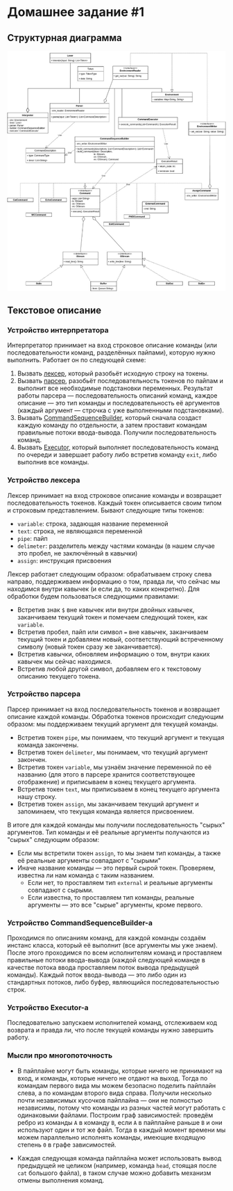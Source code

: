 # Домашнее задание #1

## Структурная диаграмма

![Структурная диаграмма](assets/diagram.jpg)

## Текстовое описание

### Устройство интерпретатора

Интерпретатор принимает на вход строковое описание команды (или последовательности команд, разделённых пайпами), которую нужно выполнить. Работает он по следующей схеме:

1. Вызвать [лексер](#устройство-лексера), который разобьёт исходную строку на токены.
2. Вызвать [парсер](#устройство-парсера), разобьёт последовательность токенов по пайпам и выполнит все необходимые подстановки переменных. Результат работы парсера &mdash; последовательность описаний команд, каждое описание &mdash; это тип команды и последовательность её аргументов (каждый аргумент &mdash; строчка с уже выполненными подстановками).
3. Вызвать [CommandSequenceBuilder](#устройство-commandsequencebuilder-а), который сначала создаст каждую команду по отдельности, а затем проставит командам правильные потоки ввода-вывода. Получили последовательность команд.
4. Вызвать [Executor](#устройство-executor-а), который выполняет последовательность команд по очереди и завершает работу либо встретив команду `exit`, либо выполнив все команды. 

### Устройство лексера
Лексер принимает на вход строковое описание команды и возвращает последовательность токенов. Каждый токен описывается своим типом и строковым представлением. Бывают следующие типы токенов:

- `variable`: строка, задающая название переменной
- `text`: строка, не являющаяся переменной
- `pipe`: пайп
- `delimeter`: разделитель между частями команды (в нашем случае это пробел, не заключённый в кавычки)
- `assign`: инструкция присвоения

Лексер работает следующим образом: обрабатываем строку слева направо, поддерживаем информацию о том, правда ли, что сейчас мы находимся внутри кавычек (и если да, то каких конкретно). Для обработки будем пользоваться следующими правилами:

- Встретив знак `$` вне кавычек или внутри двойных кавычек, заканчиваем текущий токен и помечаем следующий токен, как `variable`. 
- Встретив пробел, пайп или символ `=` вне кавычек, заканчиваем текущий токен и добавляем новый, соответствующий встреченному символу (новый токен сразу же заканчивается).
- Встретив кавычки, обновляем информацию о том, внутри каких кавычек мы сейчас находимся.
- Встретив любой другой символ, добавляем его к текстовому описанию текущего токена.

### Устройство парсера
Парсер принимает на вход последовательность токенов и возвращает описание каждой команды. Обработка токенов происходит следующим образом: мы поддерживаем текущий аргумент для текущей команды.

- Встретив токен `pipe`, мы понимаем, что текущий аргумент и текущая команда закончены.
- Встретив токен `delimeter`, мы понимаем, что текущий аргумент закончен.
- Встретив токен `variable`, мы узнаём значение переменной по её названию (для этого в парсере хранится соответствующее отображение) и приписываем в конец текущего аргумента.
- Встретив токен `text`, мы приписываем в конец текущего аргумента нашу строку.
- Встретив токен `assign`, мы заканчиваем текущий аргумент и запоминаем, что текущая команда является присвоением.

В итоге для каждой команды мы получили последовательность "сырых" аргументов. Тип команды и её реальные аргументы получаются из "сырых" следующим образом:
- Если мы встретили токен `assign`, то мы знаем тип команды, а также её реальные аргументы совпадают с "сырыми"
- Иначе название команды &mdash; это первый сырой токен. Проверяем, известна ли нам команда с таким названием. 
    - Если нет, то проставляем тип `external` и реальные аргументы совпадают с сырыми.
    - Если известна, то проставляем тип команды, реальные аргументы &mdash; это все "сырые" аргументы, кроме первого.

### Устройство CommandSequenceBuilder-а

Проходимся по описаниям команд, для каждой команды создаём инстанс класса, который её выполнит (все аргументы мы уже знаем). После этого проходимся по всем исполнителям команд и проставляем правильные потоки ввода-вывода (каждой следующей команде в качестве потока ввода проставляем поток вывода предыдущей команды). Каждый поток ввода-вывода &mdash; это либо один из стандартных потоков, либо буфер, являющийся последовательностью строк.

### Устройство Executor-а

Последовательно запускаем исполнителей команд, отслеживаем код возврата и правда ли, что после текущей команды нужно завершить работу. 

### Мысли про многопоточность

- В пайплайне могут быть команды, которые ничего не принимают на вход, и команды, которые ничего не отдают на выход. Тогда по командам первого вида мы можем безопасно поделить пайплайн слева, а по командам второго вида справа. Получили несколько почти независимых кусочков пайплайна &mdash; они не полностью независимы, потому что команды из разных частей могут работать с одинаковыми файлами. Построим граф зависимостей: проведём ребро из команды `A` в команду `B`, если `A` в пайплайне раньше `B` и они используют один и тот же файл. Тогда в каждый момент времени мы можем параллельно исполнять команды, имеющие входящую степень `0` в графе зависимостей.

- Каждая следующая команда пайплайна может использовать вывод предыдущей не целиком (например, команда `head`, стоящая после `cat` большого файла), в таком случае можно добавить механизм отмены выполнения команд. 